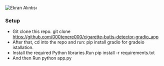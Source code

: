 ![Ekran Alıntısı](https://github.com/000tenere000/cigarette-butts-detector-gradio_app/assets/106030782/d85deff1-643f-46f7-9b76-e191d84c5def)


### Setup

* Git clone this repo. git clone https://github.com/000tenere000/cigarette-butts-detector-gradio_app
* After that, cd into the repo and run: pip install gradio for gradeio istallation.
* Install the required Python libraries.Run pip install -r requirements.txt
* And then Run python app.py

